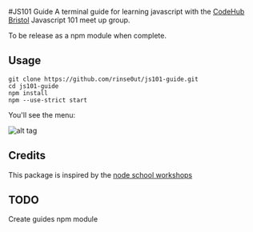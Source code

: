 #JS101 Guide
A terminal guide for learning javascript with the [CodeHub Bristol](https://www.meetup.com/CodeHub-Bristol/) Javascript 101 meet up group.

To be release as a npm module when complete.

## Usage

```
git clone https://github.com/rinse0ut/js101-guide.git
cd js101-guide
npm install
npm --use-strict start
```

You'll see the menu:  

![alt tag](https://raw.githubusercontent.com/rinse0ut/js101-guide/master/img/screenshot.png)


## Credits
This package is inspired by the [node school workshops](https://nodeschool.io/#workshoppers)

## TODO
Create guides
npm module
